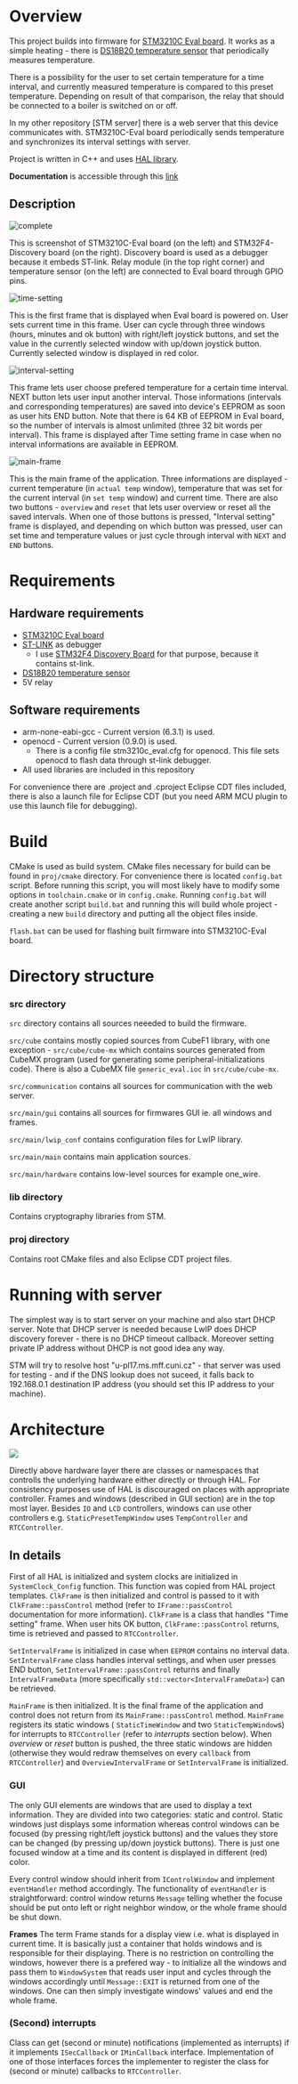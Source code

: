 # Overview
This project builds into firmware for [STM3210C Eval board](http://www.st.com/en/evaluation-tools/stm3210c-eval.html). It works as a simple heating - there is [DS18B20 temperature sensor](https://www.maximintegrated.com/en/products/analog/sensors-and-sensor-interface/DS18B20.html) that periodically measures temperature.

There is a possibility for the user to set certain temperature for a time interval, and currently measured temperature is compared to this preset temperature. Depending on result of that comparison, the relay that should be connected to a boiler is switched on or off.

In my other repository [STM server] there is a web server that this device communicates with.
STM3210C-Eval board periodically sends temperature and synchronizes its interval settings with server.

Project is written in C++ and uses [HAL library](http://www.st.com/en/embedded-software/stm32cubef1.html).

**Documentation** is accessible through this [link](https://akirathan.github.io/STM32-smart-heating/)

## Description
![complete](common/complete.jpg)

This is screenshot of STM3210C-Eval board (on the left) and STM32F4-Discovery board (on the right).
Discovery board is used as a debugger because it embeds ST-link.
Relay module (in the top right corner) and temperature sensor (on the left) are connected to Eval board through GPIO pins.

![time-setting](common/time-setting.jpg)

This is the first frame that is displayed when Eval board is powered on.
User sets current time in this frame.
User can cycle through three windows (hours, minutes and ok button) with right/left joystick buttons, and set the value in the currently selected window with up/down joystick button.
Currently selected window is displayed in red color.

![interval-setting](common/interval-setting.jpg)

This frame lets user choose prefered temperature for a certain time interval.
NEXT button lets user input another interval.
Those informations (intervals and corresponding temperatures) are saved into device's EEPROM as soon as user hits END button.
Note that there is 64 KB of EEPROM in Eval board, so the number of intervals is almost unlimited (three 32 bit words per interval).
This frame is displayed after Time setting frame in case when no interval informations are available in EEPROM.

![main-frame](common/main-frame.jpg)

This is the main frame of the application. 
Three informations are displayed - current temperature (in `actual temp` window), temperature that was set for the current interval (in `set temp` window) and current time.
There are also two buttons - `overview` and `reset` that lets user overview or reset all the saved intervals.
When one of those buttons is pressed, "Interval setting" frame is displayed, and depending on which button was pressed, user can set time and temperature values or just cycle through interval with `NEXT` and `END` buttons.


# Requirements

## Hardware requirements
- [STM3210C Eval board](http://www.st.com/en/evaluation-tools/stm3210c-eval.html)
- [ST-LINK](http://www.st.com/en/development-tools/st-link-v2.html) as debugger
  - I use [STM32F4 Discovery Board]() for that purpose, because it contains st-link.
- [DS18B20 temperature sensor](https://www.maximintegrated.com/en/products/analog/sensors-and-sensor-interface/DS18B20.html)
- 5V relay

## Software requirements
- arm-none-eabi-gcc - Current version (6.3.1) is used.  
- openocd - Current version (0.9.0) is used.  
  - There is a config file stm3210c_eval.cfg for openocd. This file sets openocd to flash data through st-link debugger.
- All used libraries are included in this repository

For convenience there are .project and .cproject Eclipse CDT files included, there is also a launch file for Eclipse CDT (but you need ARM MCU plugin to use this launch file for debugging).

# Build

CMake is used as build system.
CMake files necessary for build can be found in `proj/cmake` directory.
For convenience there is located `config.bat` script.
Before running this script, you will most likely have to modify some options in `toolchain.cmake` or in `config.cmake`.
Running `config.bat` will create another script `build.bat` and running this will build whole project -
creating a new `build` directory and putting all the object files inside.

`flash.bat` can be used for flashing built firmware into STM3210C-Eval board.

# Directory structure

### src directory
`src` directory contains all sources neeeded to build the firmware.

`src/cube` contains mostly copied sources from CubeF1 library, with one exception - `src/cube/cube-mx`
which contains sources generated from CubeMX program (used for generating some peripheral-initializations
code).
There is also a CubeMX file `generic_eval.ioc` in `src/cube/cube-mx`.

`src/communication` contains all sources for communication with the web server.

`src/main/gui` contains all sources for firmwares GUI ie. all windows and frames.

`src/main/lwip_conf` contains configuration files for LwIP library.

`src/main/main` contains main application sources.

`src/main/hardware` contains low-level sources for example one_wire.

### lib directory
Contains cryptography libraries from STM.

### proj directory
Contains root CMake files and also Eclipse CDT project files.

# Running with server
The simplest way is to start server on your machine and also start DHCP server.
Note that DHCP server is needed because LwIP does DHCP discovery forever - there is
no DHCP timeout callback.
Moreover setting private IP address without DHCP is not good idea any way.

STM will try to resolve host "u-pl17.ms.mff.cuni.cz" - that server was used for testing -
and if the DNS lookup does not suceed, it falls back to 192.168.0.1 destination IP address
(you should set this IP address to your machine).

# Architecture

![](common/arch_pic.png)

Directly above hardware layer there are classes or namespaces that controlls the underlying hardware either directly or through HAL. 
For consistency purposes use of HAL is discouraged on places with appropriate controller.
Frames and windows (described in GUI section) are in the top most layer. Besides `IO` and `LCD` controllers, windows can use other controllers e.g. `StaticPresetTempWindow` uses `TempController` and `RTCController`.

## In details
First of all HAL is initialized and system clocks are initialized in `SystemClock_Config` function.
This function was copied from HAL project templates.
`ClkFrame` is then initialized and control is passed to it with `ClkFrame::passControl` method (refer to `IFrame::passControl` documentation for more information).
`ClkFrame` is a class that handles "Time setting" frame.
When user hits OK button, `ClkFrame::passControl` returns, time is retrieved and passed to `RTCController`.

`SetIntervalFrame` is initialized in case when `EEPROM` contains no interval data.
`SetIntervalFrame` class handles interval settings, and when user presses END button, `SetIntervalFrame::passControl` returns and finally `IntervalFrameData` (more specifically `std::vector<IntervalFrameData>`) can be retrieved.

`MainFrame` is then initialized.
It is the final frame of the application and control does not return from its `MainFrame::passControl` method.
`MainFrame` registers its static windows ( `StaticTimeWindow` and two `StaticTempWindow`s) for interrupts to `RTCController` (refer to *interrupts* section below).
When *overview* or *reset* button is pushed, the three static windows are hidden (otherwise they would redraw themselves on every `callback` from `RTCController`) and `OverviewIntervalFrame` or `SetIntervalFrame` is initialized.


### GUI
The only GUI elements are windows that are used to display a text information.
They are divided into two categories: static and control. 
Static windows just displays some information whereas control windows can be focused (by pressing right/left joystick buttons) and the values they store can be changed (by pressing up/down joystick buttons).
There is just one focused window at a time and its content is displayed in different (red) color.

Every control window should inherit from `IControlWindow` and implement `eventHandler` method accordingly.
The functionality of `eventHandler` is straightforward: control window returns `Message` telling whether the focuse should be put onto left or right neighbor window, or the whole frame should be shut down.

**Frames**
The term Frame stands for a display view i.e. what is displayed in current time. 
It is basically just a container that holds windows and is responsible for their displaying.
There is no restriction on controlling the windows, however there is a prefered way - to initialize all the windows and pass them to `WindowSystem` that reads user input and cycles through the windows accordingly until `Message::EXIT` is returned from one of the windows.
One can then simply investigate windows' values and end the whole frame.

### (Second) interrupts
Class can get (second or minute) notifications (implemented as interrupts) if it implements `ISecCallback` or `IMinCallback` interface. 
Implementation of one of those interfaces forces the implementer to register the class for (second or minute) callbacks to `RTCController`.
